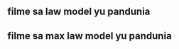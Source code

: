
## filme sa law model yu pandunia

[](https://www.youtube.com/watch?v=TgO8AwX4OCU)

## filme sa max law model yu pandunia

[](https://www.youtube.com/watch?v=yfkQrdyfLcQ)


